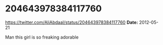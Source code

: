 # 204643978384117760
https://twitter.com/AliAbdaal/status/204643978384117760
**Date:** 2012-05-21

Man this girl is so freaking adorable
